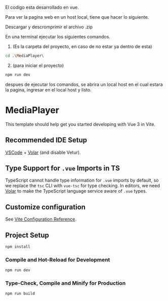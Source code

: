 
El codigo esta desarrollado en vue.




Para ver la pagina web en un host local, tiene que hacer lo siguiente.

Descargar y descromprimir el archivo .zip

En una terminal ejecutar los siguientes comandos.

1. (Es la carpeta del proyecto, en caso de no estar ya dentro de esta)
```sh
cd .\MediaPlayer\ 
```
2. (para iniciar el proyecto)
```sh
npm run dev
```
despues de ejecutar los comandos, se abrira un local host en el cual estara la pagina, ingresar en el local host y listo.


# MediaPlayer

This template should help get you started developing with Vue 3 in Vite.

## Recommended IDE Setup

[VSCode](https://code.visualstudio.com/) + [Volar](https://marketplace.visualstudio.com/items?itemName=Vue.volar) (and disable Vetur).

## Type Support for `.vue` Imports in TS

TypeScript cannot handle type information for `.vue` imports by default, so we replace the `tsc` CLI with `vue-tsc` for type checking. In editors, we need [Volar](https://marketplace.visualstudio.com/items?itemName=Vue.volar) to make the TypeScript language service aware of `.vue` types.

## Customize configuration

See [Vite Configuration Reference](https://vite.dev/config/).

## Project Setup

```sh
npm install
```

### Compile and Hot-Reload for Development

```sh
npm run dev
```

### Type-Check, Compile and Minify for Production

```sh
npm run build
```

